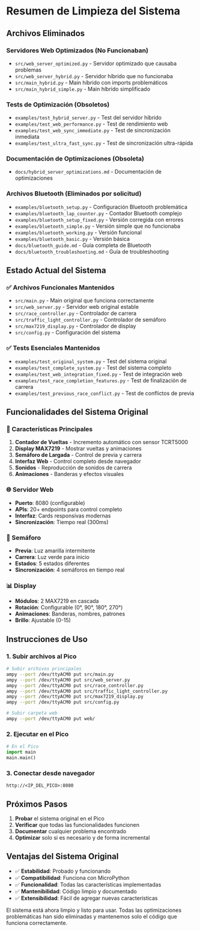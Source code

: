 # Resumen de Limpieza del Sistema

## Archivos Eliminados

### Servidores Web Optimizados (No Funcionaban)
- `src/web_server_optimized.py` - Servidor optimizado que causaba problemas
- `src/web_server_hybrid.py` - Servidor híbrido que no funcionaba
- `src/main_hybrid.py` - Main híbrido con imports problemáticos
- `src/main_hybrid_simple.py` - Main híbrido simplificado

### Tests de Optimización (Obsoletos)
- `examples/test_hybrid_server.py` - Test del servidor híbrido
- `examples/test_web_performance.py` - Test de rendimiento web
- `examples/test_web_sync_immediate.py` - Test de sincronización inmediata
- `examples/test_ultra_fast_sync.py` - Test de sincronización ultra-rápida

### Documentación de Optimizaciones (Obsoleta)
- `docs/hybrid_server_optimizations.md` - Documentación de optimizaciones

### Archivos Bluetooth (Eliminados por solicitud)
- `examples/bluetooth_setup.py` - Configuración Bluetooth problemática
- `examples/bluetooth_lap_counter.py` - Contador Bluetooth complejo
- `examples/bluetooth_setup_fixed.py` - Versión corregida con errores
- `examples/bluetooth_simple.py` - Versión simple que no funcionaba
- `examples/bluetooth_working.py` - Versión funcional
- `examples/bluetooth_basic.py` - Versión básica
- `docs/bluetooth_guide.md` - Guía completa de Bluetooth
- `docs/bluetooth_troubleshooting.md` - Guía de troubleshooting

## Estado Actual del Sistema

### ✅ Archivos Funcionales Mantenidos
- `src/main.py` - Main original que funciona correctamente
- `src/web_server.py` - Servidor web original estable
- `src/race_controller.py` - Controlador de carrera
- `src/traffic_light_controller.py` - Controlador de semáforo
- `src/max7219_display.py` - Controlador de display
- `src/config.py` - Configuración del sistema

### ✅ Tests Esenciales Mantenidos
- `examples/test_original_system.py` - Test del sistema original
- `examples/test_complete_system.py` - Test del sistema completo
- `examples/test_web_integration_fixed.py` - Test de integración web
- `examples/test_race_completion_features.py` - Test de finalización de carrera
- `examples/test_previous_race_conflict.py` - Test de conflictos de previa

## Funcionalidades del Sistema Original

### 🎯 Características Principales
1. **Contador de Vueltas** - Incremento automático con sensor TCRT5000
2. **Display MAX7219** - Mostrar vueltas y animaciones
3. **Semáforo de Largada** - Control de previa y carrera
4. **Interfaz Web** - Control completo desde navegador
5. **Sonidos** - Reproducción de sonidos de carrera
6. **Animaciones** - Banderas y efectos visuales

### 🌐 Servidor Web
- **Puerto**: 8080 (configurable)
- **APIs**: 20+ endpoints para control completo
- **Interfaz**: Cards responsivas modernas
- **Sincronización**: Tiempo real (300ms)

### 🚦 Semáforo
- **Previa**: Luz amarilla intermitente
- **Carrera**: Luz verde para inicio
- **Estados**: 5 estados diferentes
- **Sincronización**: 4 semáforos en tiempo real

### 📊 Display
- **Módulos**: 2 MAX7219 en cascada
- **Rotación**: Configurable (0°, 90°, 180°, 270°)
- **Animaciones**: Banderas, nombres, patrones
- **Brillo**: Ajustable (0-15)

## Instrucciones de Uso

### 1. Subir archivos al Pico
```bash
# Subir archivos principales
ampy --port /dev/ttyACM0 put src/main.py
ampy --port /dev/ttyACM0 put src/web_server.py
ampy --port /dev/ttyACM0 put src/race_controller.py
ampy --port /dev/ttyACM0 put src/traffic_light_controller.py
ampy --port /dev/ttyACM0 put src/max7219_display.py
ampy --port /dev/ttyACM0 put src/config.py

# Subir carpeta web
ampy --port /dev/ttyACM0 put web/
```

### 2. Ejecutar en el Pico
```python
# En el Pico
import main
main.main()
```

### 3. Conectar desde navegador
```
http://<IP_DEL_PICO>:8080
```

## Próximos Pasos

1. **Probar** el sistema original en el Pico
2. **Verificar** que todas las funcionalidades funcionen
3. **Documentar** cualquier problema encontrado
4. **Optimizar** solo si es necesario y de forma incremental

## Ventajas del Sistema Original

- ✅ **Estabilidad**: Probado y funcionando
- ✅ **Compatibilidad**: Funciona con MicroPython
- ✅ **Funcionalidad**: Todas las características implementadas
- ✅ **Mantenibilidad**: Código limpio y documentado
- ✅ **Extensibilidad**: Fácil de agregar nuevas características

El sistema está ahora limpio y listo para usar. Todas las optimizaciones problemáticas han sido eliminadas y mantenemos solo el código que funciona correctamente. 